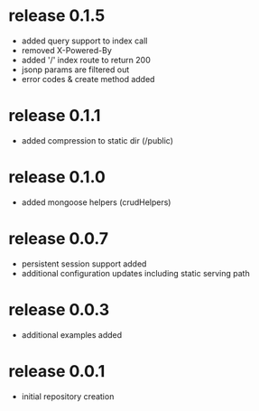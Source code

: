 # release 0.1.5
 * added query support to index call
 * removed X-Powered-By
 * added '/' index route to return 200
 * jsonp params are filtered out
 * error codes & create method added
# release 0.1.1
 * added compression to static dir (/public)
# release 0.1.0
 * added mongoose helpers (crudHelpers)
# release 0.0.7
 * persistent session support added
 * additional configuration updates including static serving path
# release 0.0.3
 * additional examples added
# release 0.0.1
 * initial repository creation

